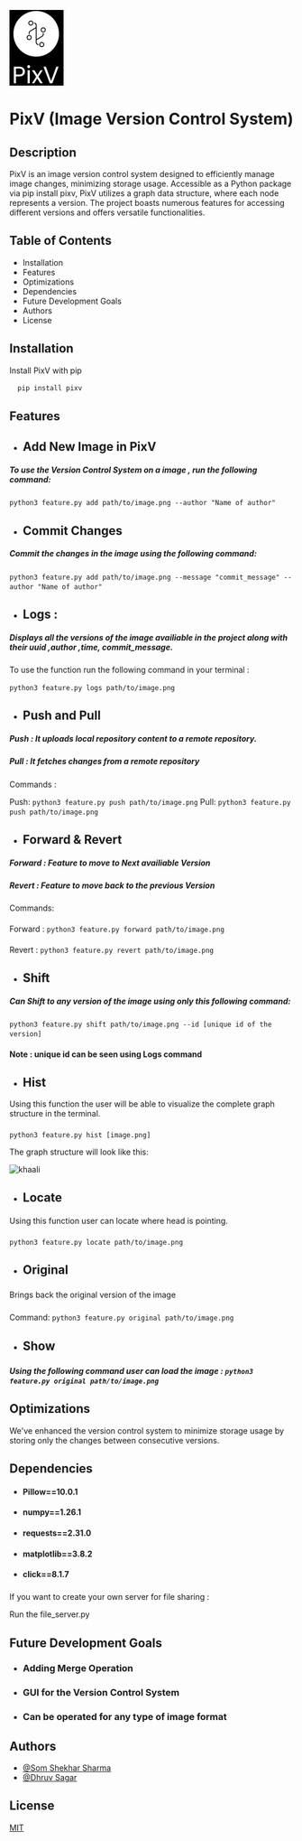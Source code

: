 ![](image/Logos.png)
# PixV (Image Version Control System)

## Description 

PixV 
is an image version control system designed to efficiently manage image changes, minimizing storage usage. Accessible as a Python package via pip install pixv, PixV utilizes a graph data structure, where each node represents a version. The project boasts numerous features for accessing different versions and offers versatile functionalities.



## Table  of Contents
- Installation
- Features
- Optimizations
- Dependencies
- Future Development Goals
- Authors
- License

## Installation

Install PixV with pip

```bash
  pip install pixv
```

## Features
- ## Add New Image in PixV
##### To use the Version Control System on a image , run the following command:
####
```python3 feature.py add path/to/image.png --author "Name of author"```  
- ## Commit Changes
##### Commit the changes in the image using the following command:
####
```python3 feature.py add path/to/image.png --message "commit_message" --author "Name of author"```
- ## Logs : 
#####  Displays all the versions of the image availiable in the project along with their uuid ,author ,time, commit_message.

To use the function run the following command in your terminal :

``` python3 feature.py logs path/to/image.png ```
####
- ## Push and Pull 
##### Push : It uploads local repository content to a remote repository.
##### Pull :  It fetches changes from a remote repository
####
Commands :

Push: ```python3 feature.py push path/to/image.png```
Pull: ```python3 feature.py push path/to/image.png```
####
- ## Forward & Revert
##### Forward : Feature to move to Next availiable Version 
##### Revert : Feature to move back to the previous Version
####
Commands:
####
Forward : ```python3 feature.py forward path/to/image.png```
####
Revert : ```python3 feature.py revert path/to/image.png```
####
- ## Shift
##### Can Shift to any version of the image using only this following command:
```python3 feature.py shift path/to/image.png --id [unique id of the version]```
####
#### Note : unique id can be seen using Logs command
####
- ## Hist
Using this function the user will be able to visualize the complete graph structure in the terminal.
####
```python3 feature.py hist [image.png]```

The graph structure will look like this:

![khaali](image/Hist.jpg)

####
- ## Locate 
####
Using this function user can locate where head is pointing.
####
```python3 feature.py locate path/to/image.png```
#####
- ## Original
#####
Brings back the original version of the image
###
Command: ```python3 feature.py original path/to/image.png```
####
- ## Show 
#####
##### Using the following command user can load the image : ```python3 feature.py original path/to/image.png```



## Optimizations

We've enhanced the version control system to minimize storage usage by storing only the changes between consecutive versions.


## Dependencies
- #### Pillow==10.0.1
- #### numpy==1.26.1
- #### requests==2.31.0
- #### matplotlib==3.8.2
- #### click==8.1.7
###
If you want to create your own server for file sharing :

Run the file_server.py


## Future Development Goals

- ### Adding Merge Operation
####
- ### GUI for the Version Control System
####
- ### Can be operated for any type of image format
####

## Authors

- [@Som Shekhar Sharma](https://github.com/ReallyJaegar)
- [@Dhruv Sagar](https://github.com/dhruvsagar24)



## License

[MIT](https://choosealicense.com/licenses/mit/)

